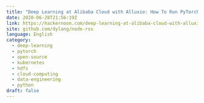 ```yaml
---
title: "Deep Learning at Alibaba Cloud with Alluxio: How To Run PyTorch on HDFS"
date: 2020-06-28T21:56:19Z
link: https://hackernoon.com/deep-learning-at-alibaba-cloud-with-alluxio-how-to-run-pytorch-on-hdfs-nep3uhm?source=rss&utm_medium=RSS&utm_source=news.12bit.vn
site: github.com/dylang/node-rss
language: English
category:
  - deep-learning
  - pytorch
  - open-source
  - kubernetes
  - hdfs
  - cloud-computing
  - data-engineering
  - python
draft: false
---
```

